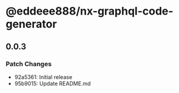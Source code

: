 # @eddeee888/nx-graphql-code-generator

## 0.0.3

### Patch Changes

- 92a5361: Initial release
- 95b9015: Update README.md
